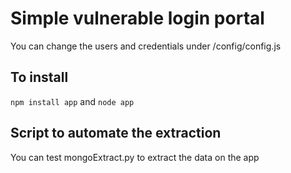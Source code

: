 # Simple vulnerable login portal

You can change the users and credentials under /config/config.js

## To install

`npm install app`
and
`node app`

## Script to automate the extraction

You can test mongoExtract.py to extract the data on the app